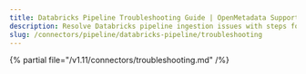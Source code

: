 ```yaml
---
title: Databricks Pipeline Troubleshooting Guide | OpenMetadata Support
description: Resolve Databricks pipeline ingestion issues with steps for connection validation, credential checks, and YAML config review.
slug: /connectors/pipeline/databricks-pipeline/troubleshooting
---
```


{% partial file="/v1.11/connectors/troubleshooting.md" /%}
